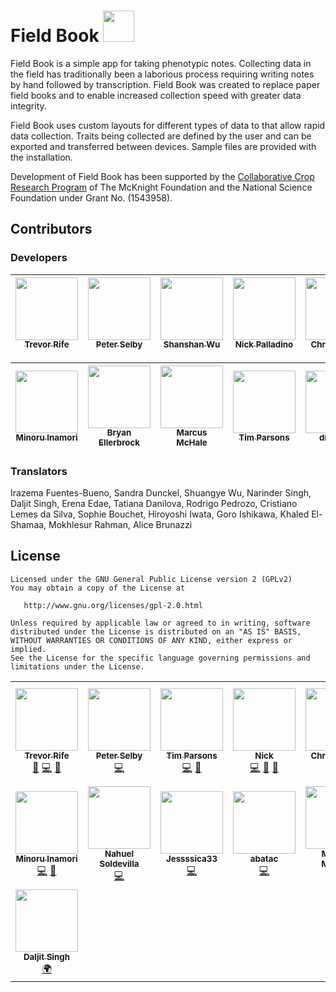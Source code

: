 # Field Book <a href="https://play.google.com/store/apps/details?id=com.fieldbook.tracker"><img src="https://play.google.com/intl/en_us/badges/images/generic/en-play-badge.png" height="50"></a>

Field Book is a simple app for taking phenotypic notes. Collecting data in the field has traditionally been a laborious process requiring writing notes by hand followed by transcription. Field Book was created to replace paper field books and to enable increased collection speed with greater data integrity.

Field Book uses custom layouts for different types of data to that allow rapid data collection. Traits being collected are defined by the user and can be exported and transferred between devices. Sample files are provided with the installation.

Development of Field Book has been supported by the [Collaborative Crop Research Program][1] of The McKnight Foundation and the National Science Foundation under Grant No. (1543958).

## Contributors
### Developers
| [<img src="https://avatars3.githubusercontent.com/u/1869534?s=460&v=4" width="100px;"/><br /><sub><b>Trevor Rife</b></sub>](https://github.com/trife) | [<img src="https://avatars2.githubusercontent.com/u/32845555?s=460&v=4" width="100px;"/><br /><sub><b>Peter Selby</b></sub>](https://github.com/BrapiCoordinatorSelby) | [<img src="https://avatars3.githubusercontent.com/u/36747798?s=460&v=4" width="100px;"/><br /><sub><b>Shanshan Wu</b></sub>](https://github.com/Jessssica33) | [<img src="https://avatars3.githubusercontent.com/u/53413353?s=460&v=4" width="100px;"/><br /><sub><b>Nick Palladino</b></sub>](https://github.com/nickpalladino) | [<img src="https://avatars0.githubusercontent.com/u/17887341?s=460&v=4" width="100px;"/><br /><sub><b>Chris Tucker</b></sub>](https://github.com/ctucker3) |
| :---: | :---: | :---: | :---: | :---: |

| [<img src="https://avatars0.githubusercontent.com/u/58535480?s=460&v=4" width="100px;"/><br /><sub><b>Minoru Inamori</b></sub>](https://github.com/m-inamori) | [<img src="https://avatars2.githubusercontent.com/u/11297346?s=460&u=3e12ac6ed46fe661bbee80fc460afab51a002f52&v=4" width="100px;"/><br /><sub><b>Bryan Ellerbrock</b></sub>](https://github.com/bellerbrock) | [<img src="https://avatars0.githubusercontent.com/u/15052304?s=460&v=4" width="100px;"/><br /><sub><b>Marcus McHale</b></sub>](https://github.com/marcusmchale) | [<img src="https://avatars1.githubusercontent.com/u/3004635?s=460&u=cc7a914d5bf5bd75719ee3eb53d8776b86415ce7&v=4" width="100px;"/><br /><sub><b>Tim Parsons</b></sub>](https://github.com/timparsons) | [<img src="https://avatars2.githubusercontent.com/u/14339308?s=460&u=df0695479a9766f1cd4b3f9da5e4d469bde0070f&v=4" width="100px;"/><br /><sub><b>dmeidlin</b></sub>](https://github.com/dmeidlin) |
| :---: | :---: | :---: | :---: | :---: |

### Translators
Irazema Fuentes-Bueno,  Sandra Dunckel,  Shuangye Wu,  Narinder Singh,  Daljit Singh,  Erena Edae,  Tatiana Danilova,  Rodrigo Pedrozo,  Cristiano Lemes da Silva,  Sophie Bouchet,  Hiroyoshi Iwata,  Goro Ishikawa,  Khaled El-Shamaa, Mokhlesur Rahman, Alice Brunazzi

## License
    Licensed under the GNU General Public License version 2 (GPLv2)
    You may obtain a copy of the License at

       http://www.gnu.org/licenses/gpl-2.0.html

    Unless required by applicable law or agreed to in writing, software
    distributed under the License is distributed on an "AS IS" BASIS,
    WITHOUT WARRANTIES OR CONDITIONS OF ANY KIND, either express or implied.
    See the License for the specific language governing permissions and
    limitations under the License.

<!-- ALL-CONTRIBUTORS-LIST:START - Do not remove or modify this section -->
<!-- prettier-ignore-start -->
<!-- markdownlint-disable -->
<table>
  <tr>
    <td align="center"><a href="https://github.com/trife"><img src="https://avatars.githubusercontent.com/u/1869534?v=4?s=100" width="100px;" alt=""/><br /><sub><b>Trevor Rife</b></sub></a><br /><a href="#projectManagement-trife" title="Project Management">📆</a> <a href="https://github.com/PhenoApps/Field-Book/commits?author=trife" title="Code">💻</a> <a href="#design-trife" title="Design">🎨</a></td>
    <td align="center"><a href="https://github.com/BrapiCoordinatorSelby"><img src="https://avatars.githubusercontent.com/u/32845555?v=4?s=100" width="100px;" alt=""/><br /><sub><b>Peter Selby</b></sub></a><br /><a href="https://github.com/PhenoApps/Field-Book/commits?author=BrapiCoordinatorSelby" title="Code">💻</a></td>
    <td align="center"><a href="https://github.com/timparsons"><img src="https://avatars.githubusercontent.com/u/3004635?v=4?s=100" width="100px;" alt=""/><br /><sub><b>Tim Parsons</b></sub></a><br /><a href="https://github.com/PhenoApps/Field-Book/commits?author=timparsons" title="Code">💻</a> <a href="https://github.com/PhenoApps/Field-Book/pulls?q=is%3Apr+reviewed-by%3Atimparsons" title="Reviewed Pull Requests">👀</a></td>
    <td align="center"><a href="https://github.com/nickpalladino"><img src="https://avatars.githubusercontent.com/u/53413353?v=4?s=100" width="100px;" alt=""/><br /><sub><b>Nick</b></sub></a><br /><a href="https://github.com/PhenoApps/Field-Book/commits?author=nickpalladino" title="Code">💻</a> <a href="https://github.com/PhenoApps/Field-Book/pulls?q=is%3Apr+reviewed-by%3Anickpalladino" title="Reviewed Pull Requests">👀</a> <a href="https://github.com/PhenoApps/Field-Book/issues?q=author%3Anickpalladino" title="Bug reports">🐛</a></td>
    <td align="center"><a href="https://avatars.githubusercontent.com/u/17887341?v=4"><img src="https://github.com/ctucker3?s=100" width="100px;" alt=""/><br /><sub><b>Chris Tucker</b></sub></a><br /><a href="https://github.com/PhenoApps/Field-Book/commits?author=ctucker3" title="Code">💻</a></td>
    <td align="center"><a href="https://github.com/chaneylc"><img src="https://avatars.githubusercontent.com/u/5421632?v=4?s=100" width="100px;" alt=""/><br /><sub><b>Chaney Courtney</b></sub></a><br /><a href="https://github.com/PhenoApps/Field-Book/commits?author=chaneylc" title="Code">💻</a></td>
    <td align="center"><a href="https://github.com/dmeidlin"><img src="https://avatars.githubusercontent.com/u/14339308?v=4?s=100" width="100px;" alt=""/><br /><sub><b>dmeidlin</b></sub></a><br /><a href="https://github.com/PhenoApps/Field-Book/commits?author=dmeidlin" title="Code">💻</a></td>
  </tr>
  <tr>
    <td align="center"><a href="https://github.com/m-inamori"><img src="https://avatars.githubusercontent.com/u/58535480?v=4?s=100" width="100px;" alt=""/><br /><sub><b>Minoru Inamori</b></sub></a><br /><a href="https://github.com/PhenoApps/Field-Book/commits?author=m-inamori" title="Code">💻</a> <a href="#ideas-m-inamori" title="Ideas, Planning, & Feedback">🤔</a></td>
    <td align="center"><a href="https://github.com/nahuel-soldevilla"><img src="https://avatars.githubusercontent.com/u/19394293?v=4?s=100" width="100px;" alt=""/><br /><sub><b>Nahuel Soldevilla</b></sub></a><br /><a href="https://github.com/PhenoApps/Field-Book/commits?author=nahuel-soldevilla" title="Code">💻</a></td>
    <td align="center"><a href="https://github.com/Jessssica33"><img src="https://avatars.githubusercontent.com/u/36747798?v=4?s=100" width="100px;" alt=""/><br /><sub><b>Jessssica33</b></sub></a><br /><a href="https://github.com/PhenoApps/Field-Book/commits?author=Jessssica33" title="Code">💻</a></td>
    <td align="center"><a href="https://github.com/abatac"><img src="https://avatars.githubusercontent.com/u/5011207?v=4?s=100" width="100px;" alt=""/><br /><sub><b>abatac</b></sub></a><br /><a href="https://github.com/PhenoApps/Field-Book/commits?author=abatac" title="Code">💻</a></td>
    <td align="center"><a href="https://github.com/marcusmchale"><img src="https://avatars.githubusercontent.com/u/15052304?v=4?s=100" width="100px;" alt=""/><br /><sub><b>Marcus McHale</b></sub></a><br /><a href="https://github.com/PhenoApps/Field-Book/commits?author=marcusmchale" title="Code">💻</a> <a href="https://github.com/PhenoApps/Field-Book/issues?q=author%3Amarcusmchale" title="Bug reports">🐛</a></td>
    <td align="center"><a href="https://github.com/bellerbrock"><img src="https://avatars.githubusercontent.com/u/11297346?v=4?s=100" width="100px;" alt=""/><br /><sub><b>Bryan Ellerbrock</b></sub></a><br /><a href="https://github.com/PhenoApps/Field-Book/commits?author=bellerbrock" title="Code">💻</a> <a href="#ideas-bellerbrock" title="Ideas, Planning, & Feedback">🤔</a></td>
    <td align="center"><a href="http://cropgen.github.io"><img src="https://avatars.githubusercontent.com/u/7772391?v=4?s=100" width="100px;" alt=""/><br /><sub><b>narinder singh</b></sub></a><br /><a href="#translation-cropgen" title="Translation">🌍</a></td>
  </tr>
  <tr>
    <td align="center"><a href="http://www.wheatgenetics.org"><img src="https://avatars.githubusercontent.com/u/7775048?v=4?s=100" width="100px;" alt=""/><br /><sub><b>Daljit Singh</b></sub></a><br /><a href="#translation-singhdj2" title="Translation">🌍</a></td>
  </tr>
</table>

<!-- markdownlint-restore -->
<!-- prettier-ignore-end -->

<!-- ALL-CONTRIBUTORS-LIST:END -->

[1]: http://ccrp.org/
